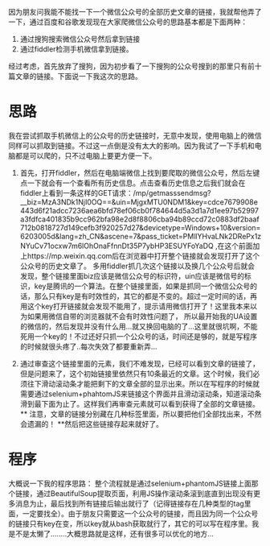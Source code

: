 因为朋友问我能不能找一下一个微信公众号的全部历史文章的链接，我就帮他弄了一下，通过百度和谷歌发现现在大家爬微信公众号的思路基本都是下面两种：
1. 通过搜狗搜索微信公众号然后拿到链接
2. 通过fiddler检测手机微信拿到链接。

经过考虑，首先放弃了搜狗，因为初步看了一下搜狗的公众号搜到的那里只有前十篇文章的链接。下面说一下我这次的思路。
# 思路
我在尝试抓取手机微信上的公众号的历史链接时，无意中发现，使用电脑上的微信同样可以抓取到链接。不过这一点倒是没有太大的影响。因为我试了一下手机和电脑都是可以爬的，只不过电脑上要更方便一下。
1. 首先，打开fiddler，然后在电脑端微信上找到要爬取的微信公众号，然后左键点一下就会有一个查看所有历史信息。点击查看历史信息之后我们就会在fiddler上看到一条这样的GET请求：/mp/getmasssendmsg?__biz=MzA3NDk1NjI0OQ==&uin=MjgxMTU0NDM1&key=cdce7679908e443d6f21adcc7236aea6bfd78ef06cb0f784644d5a3d1a7d1ee97b52997a3fdfca401835b9cc962bfa98e2d8f8806cba94b89ccd72c0883df2baaf712b0818727d149cefb3f920257d27&devicetype=Windows+10&version=6203005d&lang=zh_CN&ascene=7&pass_ticket=PMllYHvaLNk2DRePx1zNYuCv71ocxw7m6lOhOnaFfnnDt35P7ybHP3ESUYFoYaDQ ,在这个前面加上https://mp.weixin.qq.com后在浏览器中打开整个链接就会发现打开了这个公众号的历史文章了。 
多用fiddler抓几次这个链接以及换几个公众号后就会发现，整个链接里面biz应该是微信公众号的标识符，uin应该是微信号的标识，key是腾讯的一个算法。在整个链接里面，如果是抓同一个微信公众号的话，那么只有key是有时效性的，其它的都是不变的。超过一定时间的话，再用这个key打开链接就会发现不能用了，提示请用微信打开了！这里我本来以为如果用微信自带的浏览器就不会有时效性问题了， 所以最开始我的UA设置的微信的，然后发现并没有什么用...就又换回电脑的了...这里就很坑啊，不能死用一个key的！不过还好只抓一个公众号的话，时间还是够的，就是写程序的时候就很头疼了..每次失效了都要重新弄...

2. 通过审查这个链接里面的元素，我们不难发现，已经可以看到文章的链接了，但是问题来了，这个初始链接里依然只有10条最近的文章。这个时候，我们必须往下滑动滚动条才能把剩下的文章全部的显示出来。所以在写程序的时候就需要通过selenium+phahtomJS来链接这个界面并且滑动滚动条，知道滚动条滑到最下面为止了。这样我们再审查元素就可以看到获得了全部的文章链接。 **  注意，文章的链接分别藏在几种标签里面，所以要把他们全部找出来，不然会遗漏的！ **然后把这些链接存起来就好了。
# 程序
大概说一下我的程序思路：
整个流程就是通过selenium+phantomJS链接上面那个链接，通过BeautifulSoup提取页面，利用JS操作滚动条滚到底直到出现没有更多消息为止，最后找到所有链接后输出就行了（记得链接存在几种类型的tag里面，一定要找全）。由于朋友只需要这一个公众号的链接，而且因为同一个公众号的链接只有key在变，所以key就从bash获取就行了，其它的可以写在程序里。我是不是太懒了........大概思路就是这样，还有很多可以优化的地方...